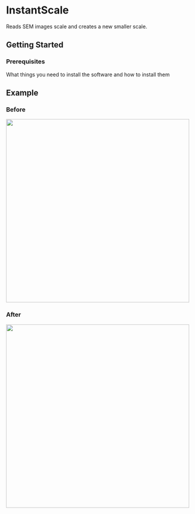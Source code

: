 # InstantScale
Reads SEM images scale and creates a new smaller scale.

## Getting Started


### Prerequisites

What things you need to install the software and how to install them

## Example
### Before
<img src="https://github.com/Warfront/InstantScale/blob/master/images/SEM1.jpg?raw=trueo" width="500">

### After
<img src="https://github.com/Warfront/InstantScale/blob/master/images/images_with_new_scale/SEM1_scale.jpg?raw=true" width="500">
